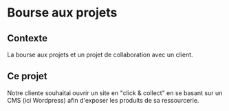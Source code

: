 # Bourse aux projets

## Contexte
La bourse aux projets et un projet de collaboration avec un client.

## Ce projet
Notre cliente souhaitai ouvrir un site en "click & collect" en se basant sur un CMS (ici Wordpress) afin d'exposer les produits de sa ressourcerie.
